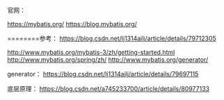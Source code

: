 

官网：

https://mybatis.org/
https://blog.mybatis.org/


========参考：
https://blog.csdn.net/lj1314ailj/article/details/79712305


http://www.mybatis.org/mybatis-3/zh/getting-started.html
http://www.mybatis.org/spring/zh/
http://www.mybatis.org/generator/


generator：
https://blog.csdn.net/lj1314ailj/article/details/79697115

底层原理：
https://blog.csdn.net/a745233700/article/details/80977133
